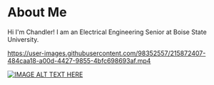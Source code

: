 # About Me
Hi I'm Chandler! I am an Electrical Engineering Senior at Boise State University.

https://user-images.githubusercontent.com/98352557/215872407-484caa18-a00d-4427-9855-4bfc698693af.mp4

[![IMAGE ALT TEXT HERE](https://img.youtube.com/vi/YOUTUBE_VIDEO_ID_HERE/0.jpg)](https://www.youtube.com/watch?v=o-YBDTqX_ZU)
